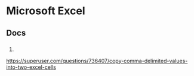 # Microsoft Excel

## Docs

###

1.
https://superuser.com/questions/736407/copy-comma-delimited-values-into-two-excel-cells